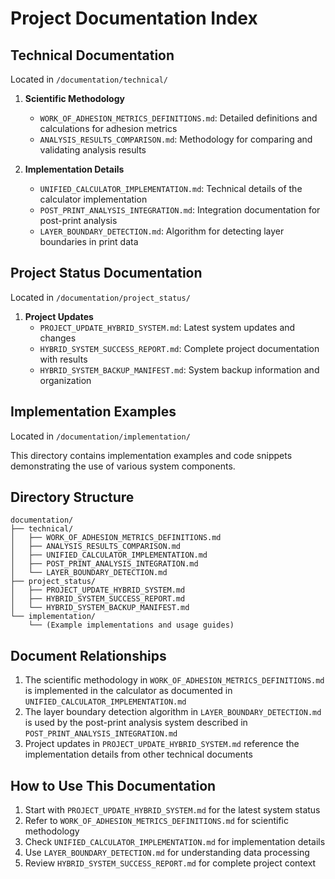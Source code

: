 # Project Documentation Index

## Technical Documentation
Located in `/documentation/technical/`

1. **Scientific Methodology**
   - `WORK_OF_ADHESION_METRICS_DEFINITIONS.md`: Detailed definitions and calculations for adhesion metrics
   - `ANALYSIS_RESULTS_COMPARISON.md`: Methodology for comparing and validating analysis results

2. **Implementation Details**
   - `UNIFIED_CALCULATOR_IMPLEMENTATION.md`: Technical details of the calculator implementation
   - `POST_PRINT_ANALYSIS_INTEGRATION.md`: Integration documentation for post-print analysis
   - `LAYER_BOUNDARY_DETECTION.md`: Algorithm for detecting layer boundaries in print data

## Project Status Documentation
Located in `/documentation/project_status/`

1. **Project Updates**
   - `PROJECT_UPDATE_HYBRID_SYSTEM.md`: Latest system updates and changes
   - `HYBRID_SYSTEM_SUCCESS_REPORT.md`: Complete project documentation with results
   - `HYBRID_SYSTEM_BACKUP_MANIFEST.md`: System backup information and organization

## Implementation Examples
Located in `/documentation/implementation/`

This directory contains implementation examples and code snippets demonstrating the use of various system components.

## Directory Structure
```
documentation/
├── technical/
│   ├── WORK_OF_ADHESION_METRICS_DEFINITIONS.md
│   ├── ANALYSIS_RESULTS_COMPARISON.md
│   ├── UNIFIED_CALCULATOR_IMPLEMENTATION.md
│   ├── POST_PRINT_ANALYSIS_INTEGRATION.md
│   └── LAYER_BOUNDARY_DETECTION.md
├── project_status/
│   ├── PROJECT_UPDATE_HYBRID_SYSTEM.md
│   ├── HYBRID_SYSTEM_SUCCESS_REPORT.md
│   └── HYBRID_SYSTEM_BACKUP_MANIFEST.md
└── implementation/
    └── (Example implementations and usage guides)
```

## Document Relationships
1. The scientific methodology in `WORK_OF_ADHESION_METRICS_DEFINITIONS.md` is implemented in the calculator as documented in `UNIFIED_CALCULATOR_IMPLEMENTATION.md`
2. The layer boundary detection algorithm in `LAYER_BOUNDARY_DETECTION.md` is used by the post-print analysis system described in `POST_PRINT_ANALYSIS_INTEGRATION.md`
3. Project updates in `PROJECT_UPDATE_HYBRID_SYSTEM.md` reference the implementation details from other technical documents

## How to Use This Documentation
1. Start with `PROJECT_UPDATE_HYBRID_SYSTEM.md` for the latest system status
2. Refer to `WORK_OF_ADHESION_METRICS_DEFINITIONS.md` for scientific methodology
3. Check `UNIFIED_CALCULATOR_IMPLEMENTATION.md` for implementation details
4. Use `LAYER_BOUNDARY_DETECTION.md` for understanding data processing
5. Review `HYBRID_SYSTEM_SUCCESS_REPORT.md` for complete project context